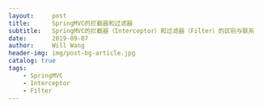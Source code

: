 ```yaml
---
layout:     post
title:      SpringMVC的拦截器和过滤器
subtitle:   SpringMVC的拦截器（Interceptor）和过滤器（Filter）的区别与联系
date:       2019-09-07
author:     Will Wang
header-img: img/post-bg-article.jpg
catalog: true
tags:
    - SpringMVC
    - Interceptor
    - Filter
---
```


